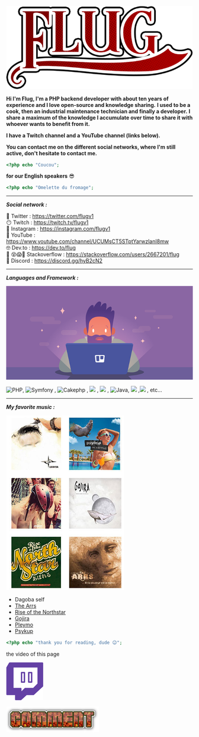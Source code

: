 

![flug it's me](images/flug.png)

**Hi I'm Flug, I'm a PHP backend developer with about ten years of experience and I love open-source and knowledge sharing.** 
**I used to be a cook, then an industrial maintenance technician and finally a developer.** 
**I share a maximum of the knowledge I accumulate over time to share it with whoever wants to benefit from it.** 

**I have a Twitch channel and a YouTube channel (links below).** 

**You can contact me on the different social networks, where I'm still active, don't hesitate to contact me.** 

```php
<?php echo "Coucou"; 
```

**for our English speakers** 😎

```php
<?php echo "Omelette du fromage"; 
```

------

***Social network :*** 

🐣					  Twitter   	 :  https://twitter.com/flugv1  
	😶				 Twitch        :  https://twitch.tv/flugv1  
		💩			 Instagram  :  https://instagram.com/flugv1  
			🤬		 YouTube    :  https://www.youtube.com/channel/UCUMsCT5STptYarwzlanI8mw  
			    🤓 	Dev.to        :  https://dev.to/flug  
🤯 😵😱🥵	 Stackoverflow : https://stackoverflow.com/users/2667201/flug  
👾					Discord : https://discord.gg/hyB2cN2

------

***Languages and Framework :*** 



![nia nia nia](images/illustration.png)

   ![PHP](https://img.shields.io/badge/-PHP-purple), ![Symfony](https://img.shields.io/badge/SF-symfony-black) , ![Cakephp](https://img.shields.io/badge/-cakephp-red) , ![](https://img.shields.io/badge/-ReactPHP-informational) , ![](https://img.shields.io/badge/-Javascript-gray) ,  ![Java](https://img.shields.io/badge/-Java-purple), ![](https://img.shields.io/badge/-CSharp-success) ,![](https://img.shields.io/badge/-ReactJs-9cf)  , etc...

------

***My favorite music :***  



![](images/covers/covers.jpg)

- Dagoba self
- [The Arrs](https://open.spotify.com/album/6jQcX2rMzJjXs0FIm2GEfN?si=QZ9cA_krTZe9qnpfD6IzsQ) 
- [ Rise of the Northstar](https://open.spotify.com/album/6q04u0C0h5wSToPiQwUQmN?si=Au2zijaWQeGUROhBg8vwjQ)
- [Gojira](https://open.spotify.com/album/48oP5ver3MEQ68DvJ22CvY?si=rHRXWIUzRSCaJ8GH8YcnRA) 
- [Pleymo]( https://open.spotify.com/album/0rNcytw4wOXB7NG2B5jrDV?si=CicT4uNKRFSh2AYysFIYTg)
- [Psykup](https://open.spotify.com/album/2HSRHoiIfRHRRHNiGtBaMJ?si=2f38pP6QR821WVCeXa89fQ) 

```php
<?php echo "thank you for reading, dude 😉"; 
```



the video of this page 

 [![twitch](images/580b57fcd9996e24bc43c540.png)](https://www.twitch.tv/videos/776585796)

[![Comment](images/comment.png)](https://github.com/flug/flug/issues/new)